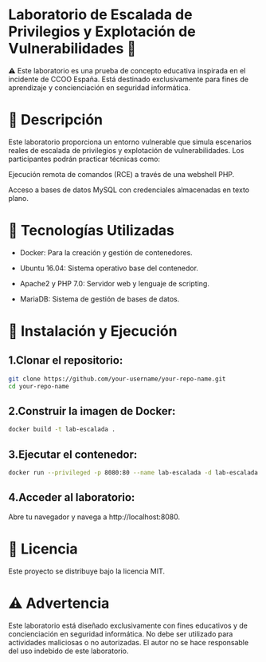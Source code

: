  # Laboratorio de Escalada de Privilegios y Explotación de Vulnerabilidades 🧪 

⚠️ Este laboratorio es una prueba de concepto educativa inspirada en el incidente de CCOO España. Está destinado exclusivamente para fines de aprendizaje y concienciación en seguridad informática.

# 📌 Descripción
Este laboratorio proporciona un entorno vulnerable que simula escenarios reales de escalada de privilegios y explotación de vulnerabilidades. Los participantes podrán practicar técnicas como:

Ejecución remota de comandos (RCE) a través de una webshell PHP.

Acceso a bases de datos MySQL con credenciales almacenadas en texto plano.


#  🧰 Tecnologías Utilizadas
 - Docker: Para la creación y gestión de contenedores.

- Ubuntu 16.04: Sistema operativo base del contenedor.

- Apache2 y PHP 7.0: Servidor web y lenguaje de scripting.

- MariaDB: Sistema de gestión de bases de datos.


# 🚀 Instalación y Ejecución

## 1.Clonar el repositorio:

```bash
git clone https://github.com/your-username/your-repo-name.git
cd your-repo-name
```

## 2.Construir la imagen de Docker:

```bash
docker build -t lab-escalada .
```

## 3.Ejecutar el contenedor:

```bash
docker run --privileged -p 8080:80 --name lab-escalada -d lab-escalada
```

## 4.Acceder al laboratorio:

Abre tu navegador y navega a http://localhost:8080.



# 📜 Licencia
Este proyecto se distribuye bajo la licencia MIT.

# ⚠️ Advertencia
Este laboratorio está diseñado exclusivamente con fines educativos y de concienciación en seguridad informática. No debe ser utilizado para actividades maliciosas o no autorizadas. El autor no se hace responsable del uso indebido de este laboratorio.